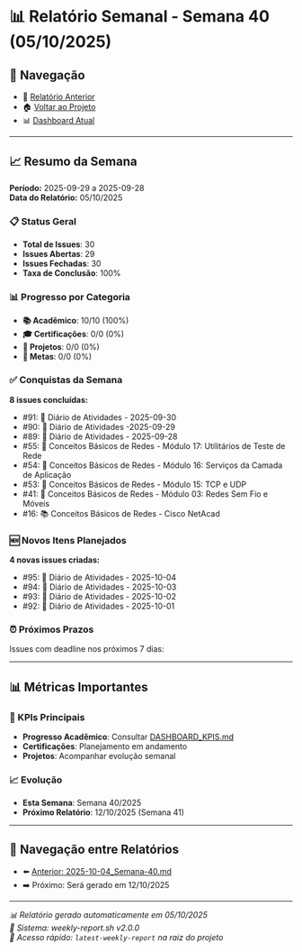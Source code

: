 # 📊 Relatório Semanal - Semana 40 (05/10/2025)

## 🔗 Navegação
- 📄 [Relatório Anterior](./2025-10-04_Semana-40.md)
- 🏠 [Voltar ao Projeto](../../README.md)
- 📊 [Dashboard Atual](../../DASHBOARD_KPIS.md)

---

## 📈 Resumo da Semana
**Período:** 2025-09-29 a 2025-09-28  
**Data do Relatório:** 05/10/2025

### 📋 Status Geral
- **Total de Issues**: 30
- **Issues Abertas**: 29  
- **Issues Fechadas**: 30
- **Taxa de Conclusão**: 100%

### 📊 Progresso por Categoria
- **📚 Acadêmico**: 10/10 (100%)
- **🎓 Certificações**: 0/0 (0%)
- **🚀 Projetos**: 0/0 (0%)
- **🎯 Metas**: 0/0 (0%)

### ✅ Conquistas da Semana
**8 issues concluídas:**
- #91: 📝 Diário de Atividades - 2025-09-30
- #90: 📝 Diário de Atividades -2025-09-29
- #89: 📝 Diário de Atividades - 2025-09-28
- #55: 📖 Conceitos Básicos de Redes - Módulo 17: Utilitários de Teste de Rede
- #54: 📖 Conceitos Básicos de Redes - Módulo 16: Serviços da Camada de Aplicação
- #53: 📖 Conceitos Básicos de Redes - Módulo 15: TCP e UDP
- #41: 📖 Conceitos Básicos de Redes - Módulo 03: Redes Sem Fio e Móveis
- #16: 📚 Conceitos Básicos de Redes - Cisco NetAcad

### 🆕 Novos Itens Planejados
**4 novas issues criadas:**
- #95: 📝 Diário de Atividades - 2025-10-04
- #94: 📝 Diário de Atividades - 2025-10-03
- #93: 📝 Diário de Atividades - 2025-10-02
- #92: 📝 Diário de Atividades - 2025-10-01

### ⏰ Próximos Prazos
Issues com deadline nos próximos 7 dias:

---

## 📊 Métricas Importantes

### 🎯 KPIs Principais
- **Progresso Acadêmico**: Consultar [DASHBOARD_KPIS.md](../../DASHBOARD_KPIS.md)
- **Certificações**: Planejamento em andamento
- **Projetos**: Acompanhar evolução semanal

### 📈 Evolução
- **Esta Semana**: Semana 40/2025
- **Próximo Relatório**: 12/10/2025 (Semana 41)

---

## 🔄 Navegação entre Relatórios
- ⬅️ [Anterior: 2025-10-04_Semana-40.md](./2025-10-04_Semana-40.md)
- ➡️ Próximo: Será gerado em 12/10/2025

---

*📊 Relatório gerado automaticamente em 05/10/2025*  
*🤖 Sistema: weekly-report.sh v2.0.0*  
*🔗 Acesso rápido: `latest-weekly-report` na raiz do projeto*

